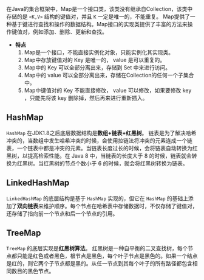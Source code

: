 在Java的集合框架中，Map是一个接口类，该类没有继承自Collection，该类中存储的是 `<K,V>` 结构的键值对，并且 `K` 一定是唯一的，不能重复。
Map提供了一种基于键进行查找和操作的数据结构。Map接口的实现类提供了丰富的方法来操作键值对，例如添加、删除、更新和查找。
- **特点**
	1. Map是一个接口，不能直接实例化对象，只能实例化其实现类。
	2. Map中存放键值对的 Key 是唯一的， value 是可以重复的。
	3. Map中的 Key 可以全部分离出来，存储到 Set 中来进行访问。
	4. Map中的 value 可以全部分离出来，存储在Collection的任何一个子集合中。
	5. Map中键值对的 Key 不能直接修改， value 可以修改，如果要修改 key ，只能先将该 key 删除掉，然后再来进行重新插入。
## HashMap
`HashMap` 在JDK1.8之后底层数据结构是**数组+链表+红黑树**。
链表是为了解决哈希冲突的，当数组中发生哈希冲突的时候，会使用拉链法将冲突的元素连成一个链表，一个链表中都是冲突的元素。当链表长度过长的时候，会将链表自动转换为红黑树，以提高检索性能。在 Java 8 中，当链表的长度大于 8 的时候，链表就会转换为红黑树。当红黑树的节点个数小于 6 的时候，就会将红黑树转换为链表。

## LinkedHashMap
`LinkedHashMap` 的底层结构是基于 `HashMap` 实现的，但它在 `HashMap` 的基础上添加了**双向链表**来维护顺序。每个节点在哈希表中存储数据时，不仅存储了键值对，还存储了指向前一个节点和后一个节点的引用。

## TreeMap
`TreeMap` 的底层实现是**红黑树算法**。
红黑树是一种自平衡的二叉查找树，每个节点都只能是红色或者黑色，根节点是黑色，每个叶子节点是黑色的。如果一个结点是红的，则它两个子节点都是黑的。从任一节点到其每个叶子的所有路径都包含相同数目的黑色节点。
